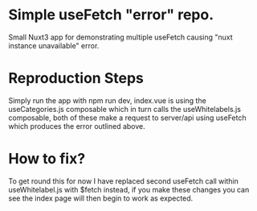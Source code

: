 # Simple useFetch "error" repo.

Small Nuxt3 app for demonstrating multiple useFetch causing "nuxt instance unavailable" error.

# Reproduction Steps

Simply run the app with npm run dev, index.vue is using the useCategories.js composable which in turn calls the useWhitelabels.js composable, both of these make a request to server/api using useFetch which produces the error outlined above.

# How to fix?

To get round this for now I have replaced second useFetch call within useWhitelabel.js with $fetch instead, if you make these changes you can see the index page will then begin to work as expected.
